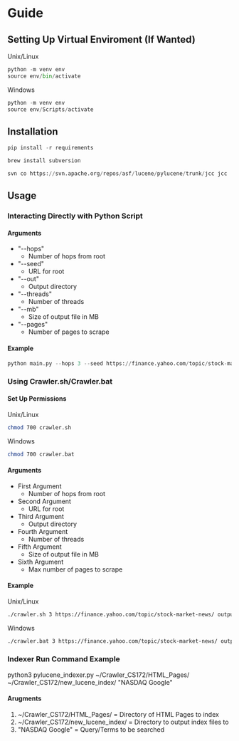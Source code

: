 # Guide

## Setting Up Virtual Enviroment (If Wanted)

Unix/Linux
```python
python -m venv env
source env/bin/activate
```

Windows
```python
python -m venv env
source env/Scripts/activate
```

## Installation

```python
pip install -r requirements

brew install subversion

svn co https://svn.apache.org/repos/asf/lucene/pylucene/trunk/jcc jcc
```

## Usage

### Interacting Directly with Python Script

#### Arguments

- "--hops"
  - Number of hops from root
- "--seed"
  - URL for root
- "--out"
  - Output directory
- "--threads"
  - Number of threads
- "--mb"
  - Size of output file in MB
- "--pages"
  - Number of pages to scrape
  
#### Example

```python
python main.py --hops 3 --seed https://finance.yahoo.com/topic/stock-market-news/ --out output.json --threads 4 --mb 2 --pages 10000
```

### Using Crawler.sh/Crawler.bat

#### Set Up Permissions

Unix/Linux
```bash
chmod 700 crawler.sh
```

Windows
```bash
chmod 700 crawler.bat
```

#### Arguments

- First Argument
  - Number of hops from root
- Second Argument
  - URL for root
- Third Argument
  - Output directory
- Fourth Argument
  - Number of threads
- Fifth Argument
  - Size of output file in MB
- Sixth Argument
  - Max number of pages to scrape
  
#### Example

Unix/Linux
```bash
./crawler.sh 3 https://finance.yahoo.com/topic/stock-market-news/ output.json 4 0.8 10000
```

Windows
```bash
./crawler.bat 3 https://finance.yahoo.com/topic/stock-market-news/ output.json 4 0.8 10000   
```

### Indexer Run Command Example

python3 pylucene_indexer.py ~/Crawler_CS172/HTML_Pages/ ~/Crawler_CS172/new_lucene_index/ "NASDAQ Google"

#### Arugments

1) ~/Crawler_CS172/HTML_Pages/ = Directory of HTML Pages to index
2) ~/Crawler_CS172/new_lucene_index/ = Directory to output index files to
3) "NASDAQ Google" = Query/Terms to be searched


